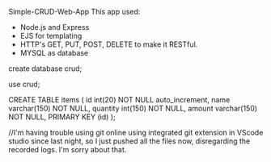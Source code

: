 Simple-CRUD-Web-App
This app used:

- Node.js and Express
- EJS for templating
- HTTP's GET, PUT, POST, DELETE to make it RESTful.
- MYSQL as database


create database crud;

use crud;

CREATE TABLE items (
id int(20) NOT NULL auto_increment,
name varchar(150) NOT NULL,
quantity int(150) NOT NULL,
amount varchar(150) NOT NULL,
PRIMARY KEY (id)
);


//I'm having trouble using git online using integrated git extension in VScode studio since last night, so I just pushed all the files now, disregarding the recorded logs. I'm sorry about that.
